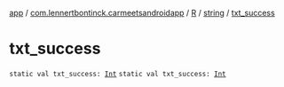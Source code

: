 [app](../../../index.md) / [com.lennertbontinck.carmeetsandroidapp](../../index.md) / [R](../index.md) / [string](index.md) / [txt_success](./txt_success.md)

# txt_success

`static val txt_success: `[`Int`](https://kotlinlang.org/api/latest/jvm/stdlib/kotlin/-int/index.html)
`static val txt_success: `[`Int`](https://kotlinlang.org/api/latest/jvm/stdlib/kotlin/-int/index.html)